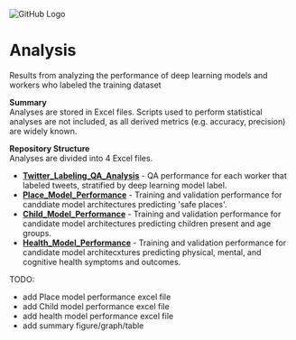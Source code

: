 ![GitHub Logo](/Images/Matching.jpg )

# Analysis
Results from analyzing the performance of deep learning models and workers who labeled the training dataset

**Summary** <br>
Analyses are stored in Excel files. Scripts used to perform statistical analyses are not included, as all derived metrics (e.g. accuracy, precision) are widely known.

**Repository Structure** <br>
Analyses are divided into 4 Excel files.

- **[Twitter_Labeling_QA_Analysis](https://github.com/larkinandy/ChildrensHealthSocialMediaASP3IRE/tree/master/deep_learning/create_training_dataset/analysis/Twitter_Labeling_QA_Analysis)** - QA performance for each worker that labeled tweets, stratified by deep learning model label.<br>
- **[Place_Model_Performance](https://github.com/larkinandy/ChildrensHealthSocialMediaASP3IRE/tree/master/deep_learning)** - Training and validation performance for canddiate model architectures predicting 'safe places'.<br>
- **[Child_Model_Performance](https://github.com/larkinandy/ChildrensHealthSocialMediaASP3IRE/tree/master/analysis)** - Training and validation performance for candidate model architectures predicting children present and age groups. <br>
- **[Health_Model_Performance](https://github.com/larkinandy/ChildrensHealthSocialMediaASP3IRE/tree/master/website)** - Training and validation performance for candidate model architecxtures predicting physical, mental, and cognitive health symptoms and outcomes. <br>


TODO:
- add Place model performance excel file
- add Child model performance excel file
- add health model performance excel file
- add summary figure/graph/table